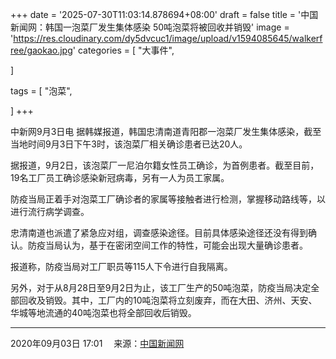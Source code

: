 +++
date = '2025-07-30T11:03:14.878694+08:00'
draft = false
title = '中国新闻网：韩国一泡菜厂发生集体感染 50吨泡菜将被回收并销毁'
image = 'https://res.cloudinary.com/dy5dvcuc1/image/upload/v1594085645/walkerfree/gaokao.jpg'
categories = [
    "大事件",

]

tags = [
    "泡菜",

]
+++

中新网9月3日电 据韩媒报道，韩国忠清南道青阳郡一泡菜厂发生集体感染，截至当地时间9月3日下午3时，该泡菜厂相关确诊患者已达20人。

据报道，9月2日，该泡菜厂一尼泊尔籍女性员工确诊，为首例患者。截至目前，19名工厂员工确诊感染新冠病毒，另有一人为员工家属。

防疫当局正着手对泡菜工厂确诊者的家属等接触者进行检测，掌握移动路线等，以进行流行病学调查。

忠清南道也派遣了紧急应对组，调查感染途径。目前具体感染途径还没有得到确认。防疫当局认为，基于在密闭空间工作的特性，可能会出现大量确诊患者。

报道称，防疫当局对工厂职员等115人下令进行自我隔离。

另外，对于从8月28日至9月2日为止，该工厂生产的50吨泡菜，防疫当局决定全部回收及销毁。其中，工厂内的10吨泡菜将立刻废弃，而在大田、济州、天安、华城等地流通的40吨泡菜也将全部回收后销毁。

---

2020年09月03日 17:01 　来源：[中国新闻网](http://www.chinanews.com/gj/2020/09-03/9281507.shtml)
